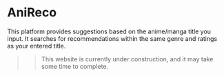 # AniReco
This platform provides suggestions based on the anime/manga title you input. It searches for recommendations within the same genre and ratings as your entered title.

>> This website is currently under construction, and it may take some time to complete.
